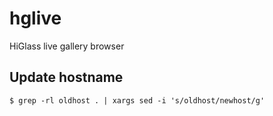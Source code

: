 # hglive
HiGlass live gallery browser

## Update hostname

```
$ grep -rl oldhost . | xargs sed -i 's/oldhost/newhost/g'
```